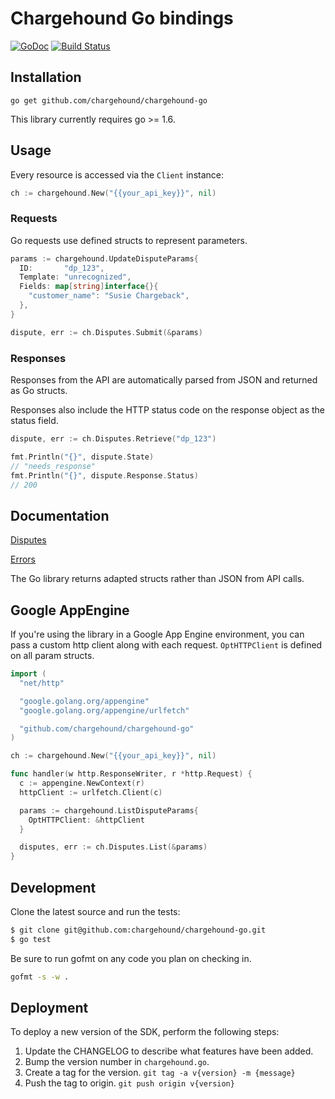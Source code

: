 # Chargehound Go bindings 
[![GoDoc](http://img.shields.io/badge/godoc-reference-blue.svg)](http://godoc.org/github.com/chargehound/chargehound-go) [![Build Status](https://travis-ci.org/chargehound/chargehound-go.svg?branch=master)](https://travis-ci.org/chargehound/chargehound-go)

## Installation

`go get github.com/chargehound/chargehound-go`

This library currently requires go >= 1.6.

## Usage

Every resource is accessed via the `Client` instance:

```go
ch := chargehound.New("{{your_api_key}}", nil)
```

### Requests

Go requests use defined structs to represent parameters.

```go
params := chargehound.UpdateDisputeParams{
  ID:       "dp_123",
  Template: "unrecognized",
  Fields: map[string]interface{}{
    "customer_name": "Susie Chargeback",
  },
}

dispute, err := ch.Disputes.Submit(&params)
```

### Responses

Responses from the API are automatically parsed from JSON and returned as Go structs.

Responses also include the HTTP status code on the response object as the status field.

```go
dispute, err := ch.Disputes.Retrieve("dp_123")

fmt.Println("{}", dispute.State)
// "needs_response"
fmt.Println("{}", dispute.Response.Status)
// 200
```

## Documentation

[Disputes](https://www.chargehound.com/docs/api/index.html?go#disputes)

[Errors](https://www.chargehound.com/docs/api/index.html?go#errors)

The Go library returns adapted structs rather than JSON from API calls.

## Google AppEngine

If you're using the library in a Google App Engine environment, you can pass a custom http client along with each request. `OptHTTPClient` is defined on all param structs.

```go
import (
  "net/http"

  "google.golang.org/appengine"
  "google.golang.org/appengine/urlfetch"

  "github.com/chargehound/chargehound-go"
)

ch := chargehound.New("{{your_api_key}}", nil)

func handler(w http.ResponseWriter, r *http.Request) {
  c := appengine.NewContext(r)
  httpClient := urlfetch.Client(c)

  params := chargehound.ListDisputeParams{
    OptHTTPClient: &httpClient
  }

  disputes, err := ch.Disputes.List(&params)
}
```

## Development

Clone the latest source and run the tests:

```bash
$ git clone git@github.com:chargehound/chargehound-go.git
$ go test
```

Be sure to run gofmt on any code you plan on checking in.

```bash
gofmt -s -w .
```

## Deployment

To deploy a new version of the SDK, perform the following steps:

 1. Update the CHANGELOG to describe what features have been added.
 2. Bump the version number in `chargehound.go`.
 3. Create a tag for the version.
   ```git tag -a v{version} -m {message}```
 4. Push the tag to origin.
   ```git push origin v{version}```
